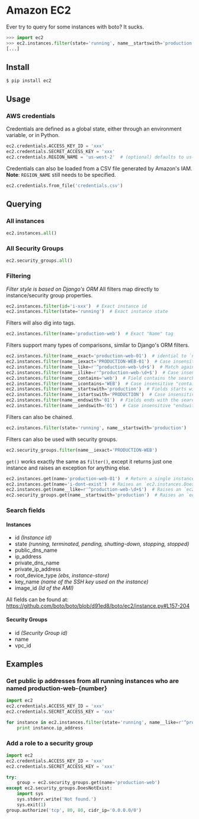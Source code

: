 # Amazon EC2
Ever try to query for some instances with boto? It sucks.

```python
>>> import ec2
>>> ec2.instances.filter(state='running', name__startswith='production')
[...]
```

## Install
`$ pip install ec2`

## Usage
### AWS credentials
Credentials are defined as a global state, either through an environment variable, or in Python.
```python
ec2.credentials.ACCESS_KEY_ID = 'xxx'
ec2.credentials.SECRET_ACCESS_KEY = 'xxx'
ec2.credentials.REGION_NAME = 'us-west-2'  # (optional) defaults to us-east-1
```

Credentials can also be loaded from a CSV file generated by Amazon's IAM.  
**Note**: `REGION_NAME` still needs to be specified.
```python
ec2.credentials.from_file('credentials.csv')
```

## Querying
### All instances
```python
ec2.instances.all()
```

### All Security Groups
```python
ec2.security_groups.all()
```

### Filtering
*Filter style is based on Django's ORM*
All filters map directly to instance/security group properties.
```python
ec2.instances.filter(id='i-xxx')  # Exact instance id
ec2.instances.filter(state='running')  # Exact instance state
```

Filters will also dig into tags.
```python
ec2.instances.filter(name='production-web')  # Exact "Name" tag
```

Filters support many types of comparisons, similar to Django's ORM filters.
```python
ec2.instances.filter(name__exact='production-web-01')  # idential to `name='...'`
ec2.instances.filter(name__iexact='PRODUCTION-WEB-01')  # Case insensitive "exact"
ec2.instances.filter(name__like=r'^production-web-\d+$')  # Match against a regular expression
ec2.instances.filter(name__ilike=r'^production-web-\d+$')  # Case insensitive "like"
ec2.instances.filter(name__contains='web')  # Field contains the search string
ec2.instances.filter(name__icontains='WEB')  # Case insensitive "contains"
ec2.instances.filter(name__startswith='production')  # Fields starts with the search string
ec2.instances.filter(name__istartswith='PRODUCTION')  # Case insensitive "startswith"
ec2.instances.filter(name__endswith='01')  # Fields ends with the search string
ec2.instances.filter(name__iendswith='01')  # Case insensitive "endswith"
```

Filters can also be chained.
```python
ec2.instances.filter(state='running', name__startswith='production')
```

Filters can also be used with security groups.
```python
ec2.security_groups.filter(name__iexact='PRODUCTION-WEB')
```

`get()` works exactly the same as `filter()`, except it returns just one instance and raises an exception for anything else.
```python
ec2.instances.get(name='production-web-01')  # Return a single instance
ec2.instances.get(name='i-dont-exist')  # Raises an `ec2.instances.DoesNotExist` exception
ec2.instances.get(name__like=r'^production-web-\d+$')  # Raises an `ec2.instances.MultipleObjectsReturned` exception if matched more than one instance
ec2.security_groups.get(name__startswith='production')  # Raises an `ec2.security_groups.MultipleObjectsReturned` exception
```

### Search fields
#### Instances
 * id *(Instance id)*
 * state *(running, terminated, pending, shutting-down, stopping, stopped)*
 * public_dns_name
 * ip_address
 * private_dns_name
 * private_ip_address
 * root_device_type *(ebs, instance-store)*
 * key_name *(name of the SSH key used on the instance)*
 * image_id *(Id of the AMI)*

All fields can be found at: https://github.com/boto/boto/blob/d91ed8/boto/ec2/instance.py#L157-204

#### Security Groups
 * id *(Security Group id)*
 * name
 * vpc_id


## Examples
### Get public ip addresses from all running instances who are named production-web-{number}
```python
import ec2
ec2.credentials.ACCESS_KEY_ID = 'xxx'
ec2.credentials.SECRET_ACCESS_KEY = 'xxx'

for instance in ec2.instances.filter(state='running', name__like=r'^production-web-\d+$'):
    print instance.ip_address
```

### Add a role to a security group
```python
import ec2
ec2.credentials.ACCESS_KEY_ID = 'xxx'
ec2.credentials.SECRET_ACCESS_KEY = 'xxx'

try:
    group = ec2.security_groups.get(name='production-web')
except ec2.security_groups.DoesNotExist:
    import sys
    sys.stderr.write('Not found.')
    sys.exit(1)
group.authorize('tcp', 80, 80, cidr_ip='0.0.0.0/0')
```
